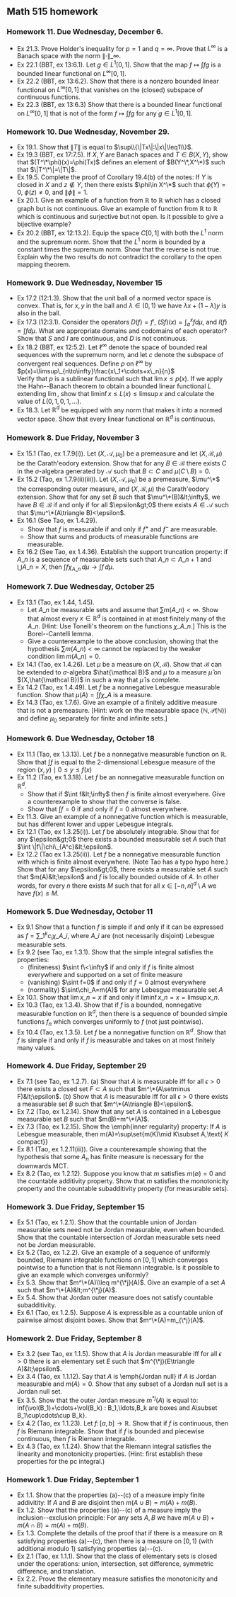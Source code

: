 ## Math 515 homework

### Homework 11. Due Wednesday, December 6.
* Ex 21.3. Prove Holder's inequality for $p=1$ and $q=\infty$. Prove that $L^\infty$ is a Banach space with the norm $\|\cdot\|\_\infty$.
* Ex 22.1 (BBT, ex 13:6.1). Let $g\in L^1[0,1]$. Show that the map $f\mapsto\int fg$ is a bounded linear functional on $L^\infty[0,1]$.
* Ex 22.2 (BBT, ex 13:6.2). Show that there is a nonzero bounded linear functional on $L^\infty[0,1]$ that vanishes on the (closed) subspace of continuous functions.
* Ex 22.3 (BBT, ex 13:6.3) Show that there is a bounded linear functional on $L^\infty[0,1]$ that is not of the form $f\mapsto\int fg$ for any $g\in L^1[0,1]$.

### Homework 10. Due Wednesday, November 29.
* Ex 19.1. Show that $\|T\|$ is equal to $\sup\\{\|Tx\|:\|x\|\leq1\\}$.
* Ex 19.3 (BBT, ex 17:7.5). If $X,Y$ are Banach spaces and $T\in B(X,Y)$, show that $(T^\*\phi)(x)=\phi(Tx)$ defines an element of $B(Y^\*,X^\*)$ such that $\|T^\*\|=\|T\|$.
* Ex 19.5. Complete the proof of Corollary 19.4(b) of the notes: If $Y$ is closed in $X$ and $z\notin Y$, then there exists $\phi\in X^\*$ such that $\phi(Y)=0$, $\phi(z)\neq0$, and $\|\phi\|=1$.
* Ex 20.1. Give an example of a function from $\mathbb R$ to $\mathbb R$ which has a closed graph but is not continuous. Give an example of function from $\mathbb R$ to $\mathbb R$ which is continuous and surjective but not open. Is it possible to give a bijective example?
* Ex 20.2 (BBT, ex 12:13.2). Equip the space $C[0,1]$ with both the $L^1$ norm and the supremum norm. Show that the $L^1$ norm is bounded by a constant times the supremum norm. Show that the reverse is not true. Explain why the two results do not contradict the corollary to the open mapping theorem.

### Homework 9. Due Wednesday, November 15
* Ex 17.2 (12:1.3). Show that the unit ball of a normed vector space is convex. That is, for $x,y$ in the ball and $\lambda\in(0,1)$ we have $\lambda x+(1-\lambda)y$ is also in the ball.
* Ex 17.3 (12:3.1). Consider the operators $D(f)=f'$, $(Sf)(x)=\int_a^x fd\mu$, and $I(f)=\int fd\mu$. What are appropriate domains and codomains of each operator? Show that $S$ and $I$ are continuous, and $D$ is not continuous.
* Ex 18.2 (BBT, ex 12:5.2). Let $\ell^\infty$ denote the space of bounded real sequences with the supremum norm, and let $c$ denote the subspace of convergent real sequences. Define $p$ on $\ell^\infty$ by  
  $p(x)=\limsup\_{n\to\infty}\frac{x\_1+\cdots+x\_n}{n}$  
  Verify that $p$ is a sublinear functional such that $\lim x\leq p(x)$. If we apply the Hahn--Banach theorem to obtain a bounded linear functional $L$ extending $\lim$, show that $\liminf x\leq L(x)\leq\limsup x$ and calculate the value of $L(0,1,0,1,\ldots)$.
* Ex 18.3. Let $\mathbb R^d$ be equipped with any norm that makes it into a normed vector space. Show that every linear functional on $\mathbb R^d$ is continuous.

### Homework 8. Due Friday, November 3
* Ex 15.1 (Tao, ex 1.7.9(i)). Let $(X,\mathcal A,\mu_0)$ be a premeasure and let $(X,\mathcal B,\mu)$ be the Carath\'eodory extension. Show that for any $B\in\mathcal B$ there exists $C$ in the $\sigma$-algebra generated by $\mathcal A$ such that $B\subset C$ and $\mu(C\setminus B)=0$.
* Ex 15.2 (Tao, ex 1.7.9(ii)(iii)). Let $(X,\mathcal A,\mu_0)$ be a premeasure, $\mu^\*$ the corresponding outer measure, and $(X,\mathcal B,\mu)$ the Carath\'eodory extension. Show that for any set $B$ such that $\mu^\*(B)&lt;\infty$, we have $B\in\mathcal B$ if and only if for all $\epsilon&gt;0$ there exists $A\in\mathcal A$ such that $\mu^\*(A\triangle B)<\epsilon$.
* Ex 16.1 (See Tao, ex 1.4.29).
    * Show that $f$ is measurable if and only if $f^+$ and $f^-$ are measurable.
    * Show that sums and products of measurable functions are measurable.
* Ex 16.2 (See Tao, ex 1.4.36). Establish the support truncation property: if $A\_n$ is a sequence of measurable sets such that $A\_n\subset A\_{n+1}$ and $\bigcup A\_n=X$, then $\int f\chi_{A\_n}\,d\mu\to\int f\,d\mu$.

### Homework 7. Due Wednesday, October 25
* Ex 13.1 (Tao, ex 1.44, 1.45).
  * Let $A\_n$ be measurable sets and assume that $\sum m(A\_n)<\infty$. Show that almost every $x\in\mathbb R^d$ is contained in at most finitely many of the $A\_n$. [Hint: Use Tonelli's theorem on the functions $\chi\_{A\_n}$.] This is the Borel--Cantelli lemma.
  * Give a counterexample to the above conclusion, showing that the hypothesis $\sum m(A\_n)<\infty$ cannot be replaced by the weaker condition $\lim m(A\_n)=0$.
* Ex 14.1 (Tao, ex 1.4.26). Let $\mu$ be a measure on $(X,\mathcal B)$. Show that $\mathcal B$ can be extended to $\sigma$-algebra $\hat{\mathcal B}$ and $\mu$ to a measure $\hat\mu$ on $(X,\hat{\mathcal B})$ in such a way that $\hat\mu$ is complete.
* Ex 14.2 (Tao, ex 1.4.49). Let $f$ be a nonnegative Lebesgue measurable function. Show that $\mu(A)=\int f\chi\_A$ is a measure.
* Ex 14.3 (Tao, ex 1.7.6). Give an example of a finitely additive measure that is not a premeasure. [Hint: work on the measurable space $(\mathbb N,\mathcal P(\mathbb N))$ and define $\mu_0$ separately for finite and infinite sets.]

### Homework 6. Due Wednesday, October 18
* Ex 11.1 (Tao, ex 1.3.13). Let $f$ be a nonnegative measurable function on $\mathbb R$. Show that $\int f$ is equal to the $2$-dimensional Lebesgue measure of the region ${(x,y)\mid 0\leq y\leq f(x)}$
* Ex 11.2 (Tao, ex 1.3.18). Let $f$ be an nonnegative measurable function on $\mathbb R^d$.
  * Show that if $\int f&lt;\infty$ then $f$ is finite almost everywhere. Give a counterexample to show that the converse is false.
  * Show that $\int f=0$ if and only if $f=0$ almost everywhere.
* Ex 11.3. Give an example of a nonnegative function which is measurable, but has different lower and upper Lebesgue integrals.
* Ex 12.1 (Tao, ex 1.3.25(i)). Let $f$ be absolutely integrable. Show that for any $\epsilon&gt;0$ there exists a bounded measurable set $A$ such that $\int \|f\|\chi\_{A^c}&lt;\epsilon$.
* Ex 12.2 (Tao ex 1.3.25(ii)). Let $f$ be a nonnegative measurable function with which is finite almost everywhere. (Note Tao has a typo hypo here.) Show that for any $\epsilon&gt;0$, there exists a measurable set $A$ such that $m(A)&lt;\epsilon$ and $f$ is locally bounded outside of $A$. In other words, for every $n$ there exists $M$ such that for all $x\in[-n,n]^d\setminus A$ we have $f(x)\leq M$.

### Homework 5. Due Wednesday, October 11

* Ex 9.1 Show that a function $f$ is simple if and only if it can be expressed as $f=\sum\_1^kc_i\chi\_{A\_i}$, where $A\_i$ are (not necessarily disjoint) Lebesgue measurable sets.
* Ex 9.2 (see Tao, ex 1.3.1). Show that the simple integral satisfies the properties:
  * (finiteness) $\sint f\<\infty$ if and only if $f$ is finite almost everywhere and supported on a set of finite measure
  * (vanishing) $\sint f=0$ if and only if $f=0$ almost everywhere
  * (normality) $\sint\chi_A=m(A)$ for any Lebesgue measurable set $A$
* Ex 10.1. Show that $\lim x\_n=x$ if and only if $\liminf x\_n=x=\limsup x\_n$.
* Ex 10.3 (Tao, ex 1.3.4). Show that if $f$ is a bounded, nonnegative measurable function on $\mathbb R^d$, then there is a sequence of bounded simple functions $f_n$ which converges uniformly to $f$ (not just pointwise).
* Ex 10.4 (Tao, ex 1.3.5). Let $f$ be a nonnegative function on $\mathbb R^d$. Show that $f$ is simple if and only if $f$ is measurable and takes on at most finitely many values.

### Homework 4. Due Friday, September 29

* Ex 7.1 (see Tao, ex 1.2.7). (a) Show that $A$ is measurable iff for all $\epsilon>0$ there exists a closed set $F\subset A$ such that $m^\*(A\setminus F)&lt;\epsilon$. (b) Show that $A$ is measurable iff for all $\epsilon>0$ there exists a measurable set $B$ such that $m^\*(A\triangle B)<\epsilon$.
* Ex 7.2 (Tao, ex 1.2.14). Show that any set $A$ is contained in a Lebesgue measurable set $B$ such that $m(B)=m^\*(A)$.
* Ex 7.3 (Tao, ex 1.2.15). Show the \emph{inner regularity} property: If $A$ is Lebesgue measurable, then m(A)=\sup\set{m(K)\mid K\subset A,\text{ $K$ compact}}
* Ex 8.1 (Tao, ex 1.2.11(iii)). Give a counterexample showing that the hypothesis that some $A_n$ has finite measure is necessary for the downwards MCT.
* Ex 8.2 (Tao, ex 1.2.12). Suppose you know that $m$ satisfies $m(\emptyset)=0$ and the countable additivity property. Show that $m$ satisfies the monotonicity property and the countable subadditivity property (for measurable sets).

### Homework 3. Due Friday, September 15

* Ex 5.1 (Tao, ex 1.2.1). Show that the countable union of Jordan measurable sets need not be Jordan measurable, even when bounded. Show that the countable intersection of Jordan measurable sets need not be Jordan measurable.
* Ex 5.2 (Tao, ex 1.2.2). Give an example of a sequence of uniformly bounded, Riemann integrable functions on $[0,1]$ which converges pointwise to a function that is not Riemann integrable. Is it possible to give an example which converges uniformly?
* Ex 5.3. Show that $m^\*(A)\\leq m^{\*j}(A)$. Give an example of a set $A$ such that $m^\*(A)&lt;m^{\*j}(A)$.
* Ex 5.4. Show that Jordan outer measure does not satisfy countable subadditivity.
* Ex 6.1 (Tao, ex 1.2.5). Suppose $A$ is expressible as a countable union of pairwise almost disjoint boxes. Show that $m^\*(A)=m_{\*j}(A)$.

### Homework 2. Due Friday, September 8

* Ex 3.2 (see Tao, ex 1.1.5). Show that $A$ is Jordan measurable iff for all $\epsilon>0$ there is an elementary set $E$ such that $m^{\*j}(E\triangle A)&lt;\epsilon$.
* Ex 3.4 (Tao, ex 1.1.12). Say that $A$ is \emph{Jordan null} if $A$ is Jordan measurable and $m(A)=0$. Show that any subset of a Jordan null set is a Jordan null set.
* Ex 3.5. Show that the outer Jordan measure $m^{*j}(A)$ is equal to: inf{\vol(B\_1)+\cdots+\vol(B\_k) : B\_1,\ldots,B\_k are boxes and A\subset B\_1\cup\cdots\cup B\_k}.
* Ex 4.2 (Tao, ex 1.1.23). Let $f\colon[a,b]\to\mathbb R$. Show that if $f$ is continuous, then $f$ is Riemann integrable. Show that if $f$ is bounded and piecewise continuous, then $f$ is Riemann integrable.
* Ex 4.3 (Tao, ex 1.1.24). Show that the Riemann integral satisfies the linearity and monotonicity properties. (Hint: first establish these properties for the pc integral.)

### Homework 1. Due Friday, September 1

* Ex 1.1. Show that the properties (a)--(c) of a measure imply finite addivitity: If $A$ and $B$ are disjoint then $m(A\cup B)=m(A)+m(B)$.
* Ex 1.2. Show that the properties (a)--(c) of a measure imply the inclusion--exclusion principle: For any sets $A,B$ we have $m(A\cup B)+m(A\cap B)=m(A)+m(B)$.
* Ex 1.3. Complete the details of the proof that if there is a measure on $\mathbb R$ satisfying properties (a)--(c), then there is a measure on $[0,1)$ (with additional modulo $1$) satisfying properties (a)--(c).
* Ex 2.1 (Tao, ex 1.1.1). Show that the class of elementary sets is closed under the operations: union, intersection, set difference, symmetric difference, and translation.
* Ex 2.2. Prove the elementary measure satisfies the monotonicity and finite subadditivity properties.

<script type='text/x-mathjax-config'>
  MathJax.Hub.Config({tex2jax: {inlineMath: [['$','$'], ['\\(','\\)']], processEscapes: true}});
</script>
<script src='https://cdnjs.cloudflare.com/ajax/libs/mathjax/2.7.2/MathJax.js?config=TeX-AMS_HTML'></script>
